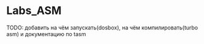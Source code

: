# Labs_ASM
TODO: добавить на чём запускать(dosbox), на чём компилировать(turbo asm) и документацию по tasm
